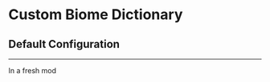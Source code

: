 # **Custom Biome Dictionary**

## **Default Configuration**
***

In a fresh mod 
<!--stackedit_data:
eyJoaXN0b3J5IjpbMTc1OTMwNDMxMV19
-->